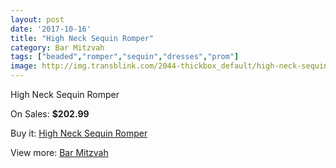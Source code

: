 ```yaml
---
layout: post
date: '2017-10-16'
title: "High Neck Sequin Romper"
category: Bar Mitzvah
tags: ["beaded","romper","sequin","dresses","prom"]
image: http://img.transblink.com/2044-thickbox_default/high-neck-sequin-romper.jpg
---
```

High Neck Sequin Romper

On Sales: **$202.99**
<a href="https://www.transblink.com/en/bar-mitzvah/671-high-neck-sequin-romper.html"><amp-img layout="responsive" width="600" height="600" src="//img.transblink.com/2044-thickbox_default/high-neck-sequin-romper.jpg" alt="High Neck Sequin Romper 0" /></a>

Buy it: [High Neck Sequin Romper](https://www.transblink.com/en/bar-mitzvah/671-high-neck-sequin-romper.html "High Neck Sequin Romper")

View more: [Bar Mitzvah](https://www.transblink.com/en/2-bar-mitzvah "Bar Mitzvah")